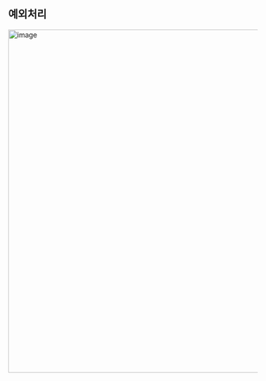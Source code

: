 ## 예외처리 
<img width="693" alt="image" src="https://user-images.githubusercontent.com/93205435/189895227-272f94f0-0c87-4b7d-9195-ab11fbd50d35.png">
